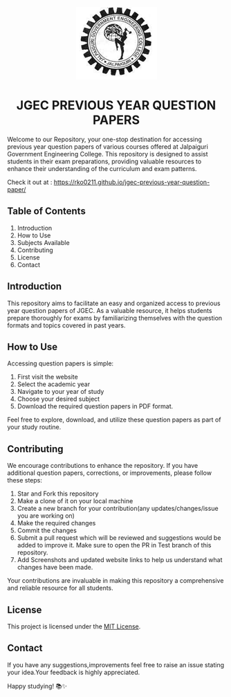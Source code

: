 <div align="center"><img src="readme logo.jpeg"/></div>

# <div align="center">JGEC PREVIOUS YEAR QUESTION PAPERS</div>

Welcome to our Repository, your one-stop destination for accessing previous year question papers of various courses offered at Jalpaiguri Government Engineering College. This repository is designed to assist students in their exam preparations, providing valuable resources to enhance their understanding of the curriculum and exam patterns.

Check it out at : https://rko0211.github.io/jgec-previous-year-question-paper/

## Table of Contents

1) Introduction
2) How to Use
3) Subjects Available
4) Contributing
5) License
6) Contact

## Introduction

This repository aims to facilitate an easy and organized access to previous year question papers of JGEC. As a valuable resource, it helps students prepare thoroughly for exams by familiarizing themselves with the question formats and topics covered in past years.

## How to Use

Accessing question papers is simple:

1) First visit the website
2) Select the academic year
3) Navigate to your year of study
4) Choose your desired subject
5) Download the required question papers in PDF format.

Feel free to explore, download, and utilize these question papers as part of your study routine.

## Contributing

We encourage contributions to enhance the repository. If you have additional question papers, corrections, or improvements, please follow these steps:

1) Star and Fork this repository
2) Make a clone of it on your local machine
3) Create a new branch for your contribution(any updates/changes/issue you are working on)
4) Make the required changes
5) Commit the changes
6) Submit a pull request which will be reviewed and suggestions would be added to improve it.
Make sure to open the PR in Test branch of this repository. 
7) Add Screenshots and updated website links to help us understand what changes have been made.

Your contributions are invaluable in making this repository a comprehensive and reliable resource for all students.

## License 

This project is licensed under the <a href="https://github.com/rko0211/jgec-previous-year-question-paper/blob/main/LICENSE">MIT License</a>.

## Contact

If you have any suggestions,improvements feel free to raise an issue stating your idea.Your feedback is highly appreciated.

Happy studying! 📚✨

